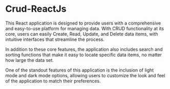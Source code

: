 # Crud-ReactJs

This React application is designed to provide users with a comprehensive and easy-to-use platform for managing data. 
With CRUD functionality at its core, users can easily Create, Read, Update, and Delete data items, with intuitive interfaces that streamline the process.

In addition to these core features, the application also includes  search and sorting functions that make it easy to locate specific data items, 
no matter how large the data set. 

One of the standout features of this application is the inclusion of light mode and dark mode options, 
allowing users to customize the look and feel of the application to match their preferences. 

